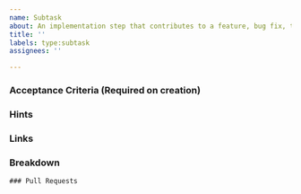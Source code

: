 ```yaml
---
name: Subtask
about: An implementation step that contributes to a feature, bug fix, task, but isn't meaningful on its own
title: ''
labels: type:subtask
assignees: ''

---
```


### Acceptance Criteria (Required on creation)

### Hints

### Links

<!--
- https://jira.camunda.com/browse/CAM-12398
-->

### Breakdown

<!--
- [ ] #123
- [ ] Step X
-->

```[tasklist]
### Pull Requests
```